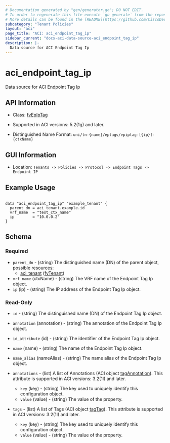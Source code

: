 ```yaml
---
# Documentation generated by "gen/generator.go"; DO NOT EDIT.
# In order to regenerate this file execute `go generate` from the repository root.
# More details can be found in the [README](https://github.com/CiscoDevNet/terraform-provider-aci/blob/master/README.md).
subcategory: "Tenant Policies"
layout: "aci"
page_title: "ACI: aci_endpoint_tag_ip"
sidebar_current: "docs-aci-data-source-aci_endpoint_tag_ip"
description: |-
  Data source for ACI Endpoint Tag Ip
---
```


# aci_endpoint_tag_ip #

Data source for ACI Endpoint Tag Ip

## API Information ##

* Class: [fvEpIpTag](https://pubhub.devnetcloud.com/media/model-doc-latest/docs/app/index.html#/objects/fvEpIpTag/overview)

* Supported in ACI versions: 5.2(1g) and later.

* Distinguished Name Format: `uni/tn-{name}/eptags/epiptag-[{ip}]-{ctxName}`

## GUI Information ##

* Location: `Tenants -> Policies -> Protocol -> Endpoint Tags -> Endpoint IP`

## Example Usage ##

```hcl

data "aci_endpoint_tag_ip" "example_tenant" {
  parent_dn = aci_tenant.example.id
  vrf_name  = "test_ctx_name"
  ip        = "10.0.0.2"
}

```

## Schema ##

### Required ###

* `parent_dn` - (string) The distinguished name (DN) of the parent object, possible resources:
  - [aci_tenant](https://registry.terraform.io/providers/CiscoDevNet/aci/latest/docs/resources/tenant) ([fvTenant](https://pubhub.devnetcloud.com/media/model-doc-latest/docs/app/index.html#/objects/fvTenant/overview))
* `vrf_name` (ctxName) - (string) The VRF name of the Endpoint Tag Ip object.
* `ip` (ip) - (string) The IP address of the Endpoint Tag Ip object.

### Read-Only ###

* `id` - (string) The distinguished name (DN) of the Endpoint Tag Ip object.
* `annotation` (annotation) - (string) The annotation of the Endpoint Tag Ip object.
* `id_attribute` (id) - (string) The identifier of the Endpoint Tag Ip object.
* `name` (name) - (string) The name of the Endpoint Tag Ip object.
* `name_alias` (nameAlias) - (string) The name alias of the Endpoint Tag Ip object.

* `annotations` - (list) A list of Annotations (ACI object [tagAnnotation](https://pubhub.devnetcloud.com/media/model-doc-latest/docs/app/index.html#/objects/tagAnnotation/overview)). This attribute is supported in ACI versions: 3.2(1l) and later.
  * `key` (key) - (string) The key used to uniquely identify this configuration object.
  * `value` (value) - (string) The value of the property.

* `tags` - (list) A list of Tags (ACI object [tagTag](https://pubhub.devnetcloud.com/media/model-doc-latest/docs/app/index.html#/objects/tagTag/overview)). This attribute is supported in ACI versions: 3.2(1l) and later.
  * `key` (key) - (string) The key used to uniquely identify this configuration object.
  * `value` (value) - (string) The value of the property.
